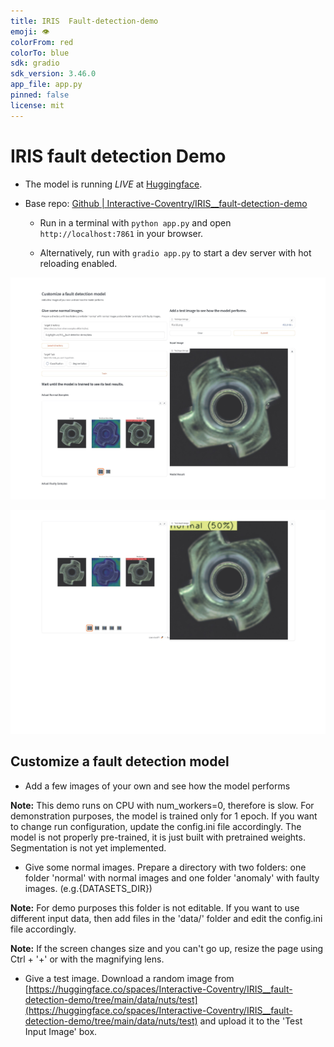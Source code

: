 ```yaml
---
title: IRIS  Fault-detection-demo
emoji: 👁
colorFrom: red
colorTo: blue
sdk: gradio
sdk_version: 3.46.0
app_file: app.py
pinned: false
license: mit
---
```


# IRIS fault detection Demo 

- The model is running *LIVE* at [Huggingface](https://huggingface.co/spaces/Interactive-Coventry/IRIS__fault-detection-demo).

- Base repo: [Github | Interactive-Coventry/IRIS__fault-detection-demo](https://github.com/Interactive-Coventry/IRIS__fault-detection-demo/)

  - Run in a terminal with `python app.py` and open `http://localhost:7861` in your browser.
  
  - Alternatively, run with `gradio app.py` to start a dev server with hot reloading enabled.

![Demo1](/assets/demo_1.jpg)

![Demo2](/assets/demo_2.jpg)


## Customize a fault detection model
- Add a few images of your own and see how the model performs

                
**Note:** This demo runs on CPU with num_workers=0, therefore is slow. 
For demonstration purposes, the model is trained only for 1 epoch.
If you want to change run configuration, update the config.ini file accordingly.
The model is not properly pre-trained, it is just built with pretrained weights. 
Segmentation is not yet implemented. 

- Give some normal images. 
Prepare a directory with two folders: 
one folder 'normal' with normal images and one folder 'anomaly' with faulty images.
(e.g.{DATASETS_DIR})

**Note:** For demo purposes this folder is not editable. If you want to use different input data, 
then add files in the 'data/' folder and edit the config.ini file accordingly.

**Note:** If the screen changes size and you can't go up, resize the page using Ctrl + '+' or with the magnifying lens. 

- Give a test image. 
Download a random image from 
[https://huggingface.co/spaces/Interactive-Coventry/IRIS__fault-detection-demo/tree/main/data/nuts/test](https://huggingface.co/spaces/Interactive-Coventry/IRIS__fault-detection-demo/tree/main/data/nuts/test)
and upload it to the 'Test Input Image' box. 
